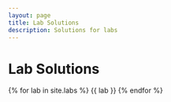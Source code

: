 ```yaml
---
layout: page
title: Lab Solutions
description: Solutions for labs
---
```


# Lab Solutions

{% for lab in site.labs %}
{{ lab }}
{% endfor %}
